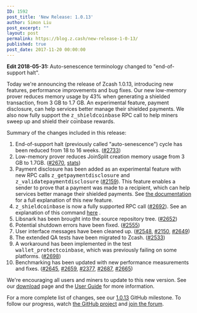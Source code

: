 ```yaml
---
ID: 1592
post_title: 'New Release: 1.0.13'
author: Simon Liu
post_excerpt: ""
layout: post
permalink: https://blog.z.cash/new-release-1-0-13/
published: true
post_date: 2017-11-20 00:00:00
---
```

<strong>Edit 2018-05-31:</strong> Auto-senescence terminology changed to "end-of-support halt".

Today we're announcing the release of Zcash 1.0.13, introducing new features, performance improvements and bug fixes. Our new low-memory prover reduces memory usage by 43% when generating a shielded transaction, from 3 GB to 1.7 GB. An experimental feature, payment disclosure, can help services better manage their shielded payments. We also now fully support the <tt class="docutils literal">z_shieldcoinbase</tt> RPC call to help miners sweep up and shield their coinbase rewards.

Summary of the changes included in this release:
<ol class="arabic simple">
 	<li>End-of-support halt (previously called "auto-senescence") cycle has been reduced from 18 to 16 weeks. (<a class="reference external" href="https://github.com/zcash/zcash/pull/2733">#2733</a>)</li>
 	<li>Low-memory prover reduces JoinSplit creation memory usage from 3 GB to 1.7GB. (<a class="reference external" href="https://github.com/zcash/zcash/pull/2670">#2670</a>, <a class="reference external" href="https://speed.z.cash/timeline/?exe=1&amp;base=1%2B178&amp;ben=memory+createjoinsplit&amp;env=1&amp;revs=50&amp;equid=off&amp;quarts=on&amp;extr=on">stats</a>)</li>
 	<li>Payment disclosure has been added as an experimental feature with new RPC calls <tt class="docutils literal">z_getpaymentdisclosure</tt> and <tt class="docutils literal">z_validatepaymentdisclosure</tt> (<a class="reference external" href="https://github.com/zcash/zcash/pull/2159">#2159</a>). This feature enables a sender to prove that a payment was made to a recipient, which can help services better manage their shielded payments. See <a class="reference external" href="https://github.com/zcash/zcash/blob/master/doc/payment-disclosure.md">the documentation</a> for a full explanation of this new feature.</li>
 	<li><tt class="docutils literal">z_shieldcoinbase</tt> is now a fully supported RPC call (<a class="reference external" href="https://github.com/zcash/zcash/pull/2692">#2692</a>). See an explanation of this command <a class="reference external" href="https://github.com/zcash/zcash/tree/master/doc/shield-coinbase.md">here</a> .</li>
 	<li>Libsnark has been brought into the source repository tree. (<a class="reference external" href="https://github.com/zcash/zcash/pull/2652">#2652</a>)</li>
 	<li>Potential shutdown errors have been fixed. (<a class="reference external" href="https://github.com/zcash/zcash/pull/2555">#2555</a>)</li>
 	<li>User interface messages have been cleaned up. (<a class="reference external" href="https://github.com/zcash/zcash/pull/2548">#2548</a>, <a class="reference external" href="https://github.com/zcash/zcash/pull/2150">#2150</a>, <a class="reference external" href="https://github.com/zcash/zcash/pull/2649">#2649</a>)</li>
 	<li>The extended QA tests have been migrated to Zcash. (<a class="reference external" href="https://github.com/zcash/zcash/pull/2533">#2533</a>)</li>
 	<li>A workaround has been implemented in the test <tt class="docutils literal">wallet_protectcoinbase</tt>, which was previously failing on some platforms. (<a class="reference external" href="https://github.com/zcash/zcash/pull/2698">#2698</a>)</li>
 	<li>Benchmarking has been updated with new performance measurements and fixes. (<a class="reference external" href="https://github.com/zcash/zcash/pull/2645">#2645</a>, <a class="reference external" href="https://github.com/zcash/zcash/pull/2659">#2659</a>, <a class="reference external" href="https://github.com/zcash/zcash/pull/2377">#2377</a>, <a class="reference external" href="https://github.com/zcash/zcash/pull/2687">#2687</a>, <a class="reference external" href="https://github.com/zcash/zcash/pull/2665">#2665</a>)</li>
</ol>
We're encouraging all users and miners to update to this new version. See our <a class="reference external" href="https://z.cash/download.html">download</a> page and the <a class="reference external" href="https://zcash.readthedocs.io/en/latest/rtd_pages/rtd_docs/user_guide.html">User Guide</a> for more information.

For a more complete list of changes, see our <a class="reference external" href="https://github.com/zcash/zcash/milestone/63?closed=1">1.0.13</a> GitHub milestone. To follow our progress, watch <a class="reference external" href="https://github.com/zcash/zcash/milestones">the GitHub project</a> and <a class="reference external" href="https://forum.z.cash/">join the forum</a>.
